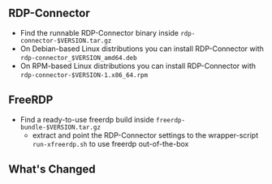 ## RDP-Connector

* Find the runnable RDP-Connector binary inside `rdp-connector-$VERSION.tar.gz`
* On Debian-based Linux distributions you can install RDP-Connector with `rdp-connector_$VERSION_amd64.deb`
* On RPM-based Linux distributions you can install RDP-Connector with `rdp-connector-$VERSION-1.x86_64.rpm`

## FreeRDP

* Find a ready-to-use freerdp build inside `freerdp-bundle-$VERSION.tar.gz`
    * extract and point the RDP-Connector settings to the wrapper-script `run-xfreerdp.sh` to use freerdp out-of-the-box

## What's Changed
